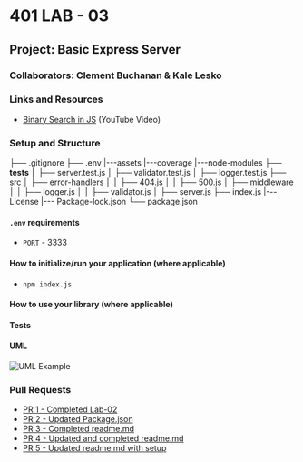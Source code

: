 # 401 LAB - 03

## Project: Basic Express Server

### Collaborators: Clement Buchanan & Kale Lesko

### Links and Resources

- [Binary Search in JS](https://youtu.be/92e5Ih4Chbk) (YouTube Video)

### Setup and Structure

├── .gitignore
├── .env
|---assets
|---coverage
|---node-modules
├── __tests__
│   ├── server.test.js
│   ├── validator.test.js
│   ├── logger.test.js
├── src
│   ├── error-handlers
│   │   ├── 404.js
│   │   ├── 500.js
│   ├── middleware
│   │   ├── logger.js
│   │   ├── validator.js
│   ├── server.js
├── index.js
|---License
|--- Package-lock.json
└── package.json

#### `.env` requirements

- `PORT` - 3333

#### How to initialize/run your application (where applicable)

- `npm index.js`

#### How to use your library (where applicable)

#### Tests



#### UML

![UML Example](./assets/uml.jpg)

### Pull Requests

- [PR 1 - Completed Lab-02](https://github.com/ClementBuchanan/basic-express-server/pull/1)
- [PR 2 - Updated Package.json](https://github.com/ClementBuchanan/basic-express-server/pull/2)
- [PR 3 - Completed readme.md](https://github.com/ClementBuchanan/basic-express-server/pull/3)
- [PR 4 - Updated and completed readme.md](https://github.com/ClementBuchanan/basic-express-server/pull/4)
- [PR 5 - Updated readme.md with setup](https://github.com/ClementBuchanan/basic-express-server/pull/5)
